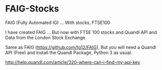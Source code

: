 # FAIG-Stocks
FAIG (Fully Automated IG) ... With stocks, FTSE100

I have created FAIG ... But now with FTSE 100 stocks and Quandl API and Data from the London Stock Exchange

Same as FAIG (https://github.com/tg12/FAIG), But you will need a Quandl API (Free) and install the Quandl Package, Python 3 as usual. 

http://help.quandl.com/article/320-where-can-i-find-my-api-key

